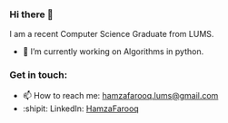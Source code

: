 ### Hi there 👋

I am a recent Computer Science Graduate from LUMS.

<!--
**hamzafarooq009/hamzafarooq009** is a ✨ _special_ ✨ repository because its `README.md` (this file) appears on your GitHub profile.

Here are some ideas to get you started:

- 🔭 I’m currently working on ...
- 🌱 I’m currently learning ...
- 👯 I’m looking to collaborate on ...
- 🤔 I’m looking for help with ...
- 💬 Ask me about ...
- 📫 How to reach me: ...
- 😄 Pronouns: ...
- ⚡ Fun fact: ...
-->
- 🔭 I’m currently working on Algorithms in python.
### Get in touch:
- 📫 How to reach me: hamzafarooq.lums@gmail.com
- :shipit: LinkedIn: [HamzaFarooq](https://www.linkedin.com/in/hamza-farooq-lums/)
